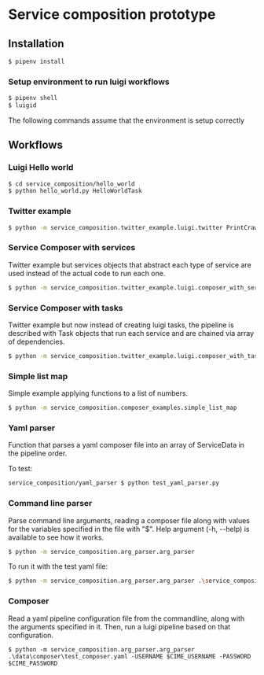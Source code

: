 # Service composition prototype

## Installation

```bash
$ pipenv install
```

### Setup environment to run luigi workflows
```bash
$ pipenv shell
$ luigid
```
The following commands assume that the environment is setup correctly

## Workflows
### Luigi Hello world
```bash
$ cd service_composition/hello_world
$ python hello_world.py HelloWorldTask
```

### Twitter example
```bash
$ python -m service_composition.twitter_example.luigi.twitter PrintCrawled --Geolocate-user=$CIME_USERNAME --Geolocate-password=$CIME_PASSWORD
```

### Service Composer with services
Twitter example but services objects that abstract each type of service are used instead of the actual code to run each one.

```bash
$ python -m service_composition.twitter_example.luigi.composer_with_services PrintCrawled --Geolocate-user=$CIME_USERNAME --Geolocate-password=$CIME_PASSWORD
```

### Service Composer with tasks
Twitter example but now instead of creating luigi tasks, the pipeline is described with Task objects that run each service and are chained via array of dependencies.

```bash
$ python -m service_composition.twitter_example.luigi.composer_with_tasks $CIME_USERNAME $CIME_PASSWORD
```

### Simple list map
Simple example applying functions to a list of numbers.

```bash
$ python -m service_composition.composer_examples.simple_list_map
```

### Yaml parser
Function that parses a yaml composer file into an array of ServiceData in the pipeline order.

To test:
```bash
service_composition/yaml_parser $ python test_yaml_parser.py
```

### Command line parser 
Parse command line arguments, reading a composer file along with values for the variables specified in the file with "$".
Help argument (-h, --help) is available to see how it works.

```bash
$ python -m service_composition.arg_parser.arg_parser
```

To run it with the test yaml file:
```bash
$ python -m service_composition.arg_parser.arg_parser .\service_composition\yaml_parser\test_composer.yaml
```

### Composer
Read a yaml pipeline configuration file from the commandline, along with the arguments specified in it.
Then, run a luigi pipeline based on that configuration.

```
$ python -m service_composition.arg_parser.arg_parser .\data\composer\test_composer.yaml -USERNAME $CIME_USERNAME -PASSWORD $CIME_PASSWORD
```
